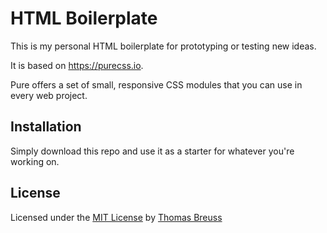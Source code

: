 # HTML Boilerplate

This is my personal HTML boilerplate for prototyping or testing new ideas.

It is based on https://purecss.io.

Pure offers a set of small, responsive CSS modules that you can use in every web project.

## Installation

Simply download this repo and use it as a starter for whatever you're working on.

## License

Licensed under the [MIT License](https://github.com/tbreuss/html-boilerplate/blob/master/LICENSE) by [Thomas Breuss](https://www.tebe.ch)

